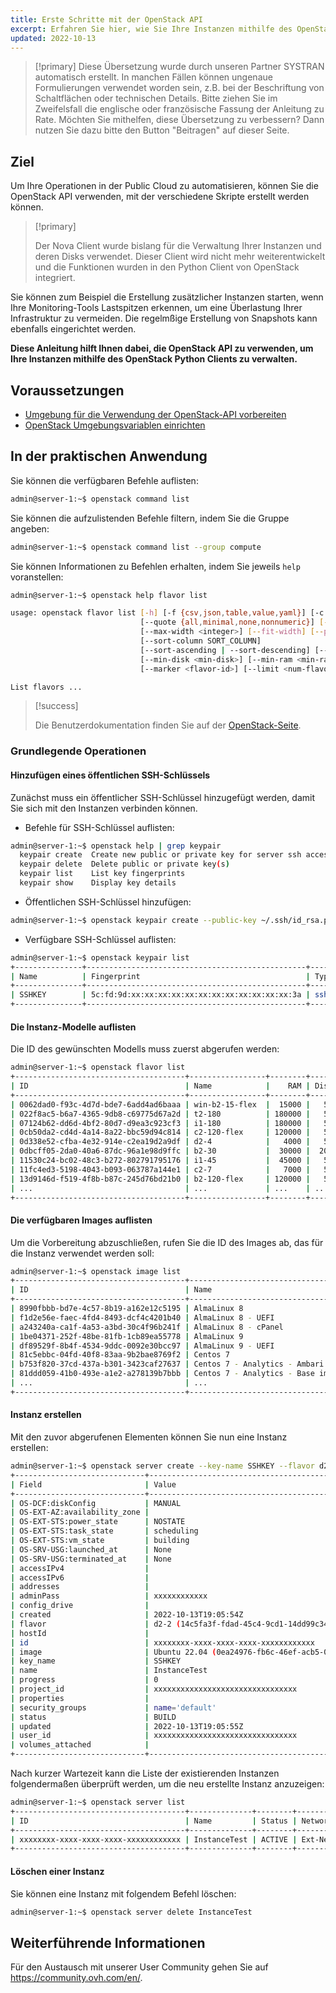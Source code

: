 ```yaml
---
title: Erste Schritte mit der OpenStack API
excerpt: Erfahren Sie hier, wie Sie Ihre Instanzen mithilfe des OpenStack Python Clients verwalten
updated: 2022-10-13
---
```


> [!primary]
> Diese Übersetzung wurde durch unseren Partner SYSTRAN automatisch erstellt. In manchen Fällen können ungenaue Formulierungen verwendet worden sein, z.B. bei der Beschriftung von Schaltflächen oder technischen Details. Bitte ziehen Sie im Zweifelsfall die englische oder französische Fassung der Anleitung zu Rate. Möchten Sie mithelfen, diese Übersetzung zu verbessern? Dann nutzen Sie dazu bitte den Button "Beitragen" auf dieser Seite.
>

## Ziel

Um Ihre Operationen in der Public Cloud zu automatisieren, können Sie die OpenStack API verwenden, mit der verschiedene Skripte erstellt werden können. 

> [!primary]
>
> Der Nova Client wurde bislang für die Verwaltung Ihrer Instanzen und deren Disks verwendet. Dieser Client wird nicht mehr weiterentwickelt und die Funktionen wurden in den Python Client von OpenStack integriert.
>

Sie können zum Beispiel die Erstellung zusätzlicher Instanzen starten, wenn Ihre Monitoring-Tools Lastspitzen erkennen, um eine Überlastung Ihrer Infrastruktur zu vermeiden. Die regelmßige Erstellung von Snapshots kann ebenfalls eingerichtet werden.

**Diese Anleitung hilft Ihnen dabei, die OpenStack API zu verwenden, um Ihre Instanzen mithilfe des OpenStack Python Clients zu verwalten.**

## Voraussetzungen

- [Umgebung für die Verwendung der OpenStack-API vorbereiten](prepare_the_environment_for_using_the_openstack_api1.)
- [OpenStack Umgebungsvariablen einrichten](loading_openstack_environment_variables1.)

## In der praktischen Anwendung

Sie können die verfügbaren Befehle auflisten:

```bash
admin@server-1:~$ openstack command list
```

Sie können die aufzulistenden Befehle filtern, indem Sie die Gruppe angeben: 

```bash
admin@server-1:~$ openstack command list --group compute
```

Sie können Informationen zu Befehlen erhalten, indem Sie jeweils `help` voranstellen:

```bash
admin@server-1:~$ openstack help flavor list 

usage: openstack flavor list [-h] [-f {csv,json,table,value,yaml}] [-c COLUMN]
                             [--quote {all,minimal,none,nonnumeric}] [--noindent]
                             [--max-width <integer>] [--fit-width] [--print-empty]
                             [--sort-column SORT_COLUMN]
                             [--sort-ascending | --sort-descending] [--public | --private | --all]
                             [--min-disk <min-disk>] [--min-ram <min-ram>] [--long]
                             [--marker <flavor-id>] [--limit <num-flavors>]

List flavors ...
```

> [!success]
>
> Die Benutzerdokumentation finden Sie auf der [OpenStack-Seite](https://docs.openstack.org/python-openstackclient/latest/cli/index.html).
> 

### Grundlegende Operationen

#### Hinzufügen eines öffentlichen SSH-Schlüssels

Zunächst muss ein öffentlicher SSH-Schlüssel hinzugefügt werden, damit Sie sich mit den Instanzen verbinden können.

- Befehle für SSH-Schlüssel auflisten:

```bash
admin@server-1:~$ openstack help | grep keypair         
  keypair create  Create new public or private key for server ssh access
  keypair delete  Delete public or private key(s)
  keypair list    List key fingerprints
  keypair show    Display key details

```

- Öffentlichen SSH-Schlüssel hinzufügen:

```bash
admin@server-1:~$ openstack keypair create --public-key ~/.ssh/id_rsa.pub SSHKEY
```

- Verfügbare SSH-Schlüssel auflisten:

```bash
admin@server-1:~$ openstack keypair list
+---------------+-------------------------------------------------+------+
| Name          | Fingerprint                                     | Type |
+---------------+-------------------------------------------------+------+
| SSHKEY        | 5c:fd:9d:xx:xx:xx:xx:xx:xx:xx:xx:xx:xx:xx:xx:3a | ssh  |
+---------------+-------------------------------------------------+------+
```

#### Die Instanz-Modelle auflisten

Die ID des gewünschten Modells muss zuerst abgerufen werden:

```bash
admin@server-1:~$ openstack flavor list
+--------------------------------------+-----------------+--------+------+-----------+-------+-----------+
| ID                                   | Name            |    RAM | Disk | Ephemeral | VCPUs | Is Public |
+--------------------------------------+-----------------+--------+------+-----------+-------+-----------+
| 0062dad0-f93c-4d7d-bde7-6add4ad6baaa | win-b2-15-flex  |  15000 |   50 |         0 |     4 | True      |
| 022f8ac5-b6a7-4365-9db8-c69775d67a2d | t2-180          | 180000 |   50 |         0 |    60 | True      |
| 07124b62-dd6d-4bf2-80d7-d9ea3c923cf3 | i1-180          | 180000 |   50 |         0 |    32 | True      |
| 0cb50da2-cd4d-4a14-8a22-bbc59d94c814 | c2-120-flex     | 120000 |   50 |         0 |    32 | True      |
| 0d338e52-cfba-4e32-914e-c2ea19d2a9df | d2-4            |   4000 |   50 |         0 |     2 | True      |
| 0dbcff05-2da0-40a6-87dc-96a1e98d9ffc | b2-30           |  30000 |  200 |         0 |     8 | True      |
| 11530c24-bc02-48c3-b272-802791795176 | i1-45           |  45000 |   50 |         0 |     8 | True      |
| 11fc4ed3-5198-4043-b093-063787a144e1 | c2-7            |   7000 |   50 |         0 |     2 | True      |
| 13d9146d-f519-4f8b-b87c-245d76bd21b0 | b2-120-flex     | 120000 |   50 |         0 |    32 | True      |
| ...                                  | ...             | ...    | ..   | ...       |       | ...       |
+--------------------------------------+-----------------+--------+------+-----------+-------+-----------+
```

#### Die verfügbaren Images auflisten

Um die Vorbereitung abzuschließen, rufen Sie die ID des Images ab, das für die Instanz verwendet werden soll:

```bash
admin@server-1:~$ openstack image list 
+--------------------------------------+-----------------------------------------------+--------+
| ID                                   | Name                                          | Status |
+--------------------------------------+-----------------------------------------------+--------+
| 8990fbbb-bd7e-4c57-8b19-a162e12c5195 | AlmaLinux 8                                   | active |
| f1d2e56e-faec-4fd4-8493-dcf4c4201b40 | AlmaLinux 8 - UEFI                            | active |
| a243240a-ca1f-4a53-a3bd-30c4f96b241f | AlmaLinux 8 - cPanel                          | active |
| 1be04371-252f-48be-81fb-1cb89ea55778 | AlmaLinux 9                                   | active |
| df89529f-8b4f-4534-9ddc-0092e30bcc97 | AlmaLinux 9 - UEFI                            | active |
| 81c5ebbc-04fd-40f8-83aa-9b2bae8769f2 | Centos 7                                      | active |
| b753f820-37cd-437a-b301-3423caf27637 | Centos 7 - Analytics - Ambari pre-warmed      | active |
| 81ddd059-41b0-493e-a1e2-a278139b7bbb | Centos 7 - Analytics - Base image             | active |
| ...                                  | ...                                           | ...    |
+--------------------------------------+-----------------------------------------------+--------+
```

#### Instanz erstellen

Mit den zuvor abgerufenen Elementen können Sie nun eine Instanz erstellen:

```bash
admin@server-1:~$ openstack server create --key-name SSHKEY --flavor d2-2 --image "Ubuntu 22.04" InstanceTest
+-----------------------------+-----------------------------------------------------+
| Field                       | Value                                               |
+-----------------------------+-----------------------------------------------------+
| OS-DCF:diskConfig           | MANUAL                                              |
| OS-EXT-AZ:availability_zone |                                                     |
| OS-EXT-STS:power_state      | NOSTATE                                             |
| OS-EXT-STS:task_state       | scheduling                                          |
| OS-EXT-STS:vm_state         | building                                            |
| OS-SRV-USG:launched_at      | None                                                |
| OS-SRV-USG:terminated_at    | None                                                |
| accessIPv4                  |                                                     |
| accessIPv6                  |                                                     |
| addresses                   |                                                     |
| adminPass                   | xxxxxxxxxxxx                                        |
| config_drive                |                                                     |
| created                     | 2022-10-13T19:05:54Z                                |
| flavor                      | d2-2 (14c5fa3f-fdad-45c4-9cd1-14dd99c341ee)         |
| hostId                      |                                                     |
| id                          | xxxxxxxx-xxxx-xxxx-xxxx-xxxxxxxxxxxx                |
| image                       | Ubuntu 22.04 (0ea24976-fb6c-46ef-acb5-0cb88b0493aa) |
| key_name                    | SSHKEY                                              |
| name                        | InstanceTest                                        |
| progress                    | 0                                                   |
| project_id                  | xxxxxxxxxxxxxxxxxxxxxxxxxxxxxxxx                    |
| properties                  |                                                     |
| security_groups             | name='default'                                      |
| status                      | BUILD                                               |
| updated                     | 2022-10-13T19:05:55Z                                |
| user_id                     | xxxxxxxxxxxxxxxxxxxxxxxxxxxxxxxx                    |
| volumes_attached            |                                                     |
+-----------------------------+-----------------------------------------------------+
```

Nach kurzer Wartezeit kann die Liste der existierenden Instanzen folgendermaßen überprüft werden, um die neu erstellte Instanz anzuzeigen:

```bash
admin@server-1:~$ openstack server list                                                                 
+--------------------------------------+--------------+--------+-------------------------------------+--------------+--------+
| ID                                   | Name         | Status | Networks                            | Image        | Flavor |
+--------------------------------------+--------------+--------+-------------------------------------+--------------+--------+
| xxxxxxxx-xxxx-xxxx-xxxx-xxxxxxxxxxxx | InstanceTest | ACTIVE | Ext-Net=xxxx:xxxx::xxxx, 51.xx.xx.x | Ubuntu 22.04 | d2-2   |
+--------------------------------------+--------------+--------+-------------------------------------+--------------+--------+
```

#### Löschen einer Instanz

Sie können eine Instanz mit folgendem Befehl löschen:

```bash
admin@server-1:~$ openstack server delete InstanceTest
```

## Weiterführende Informationen

Für den Austausch mit unserer User Community gehen Sie auf <https://community.ovh.com/en/>.
